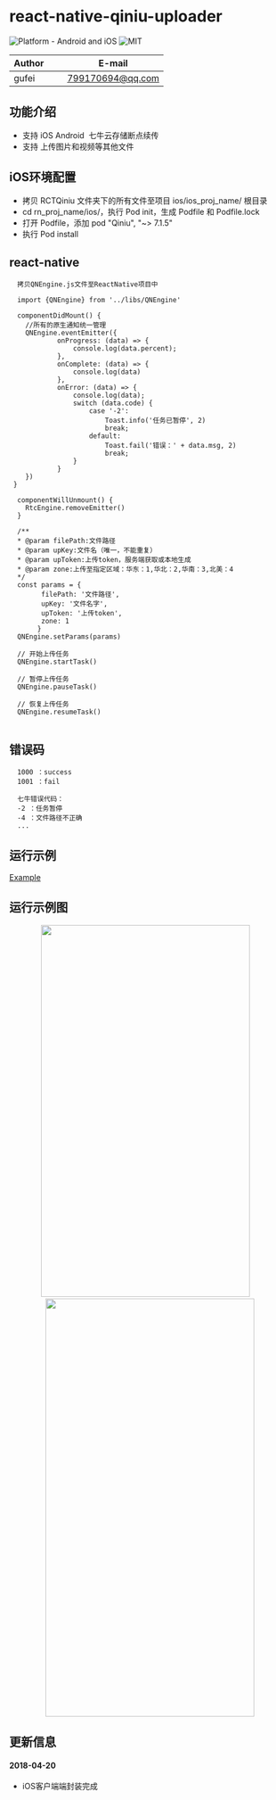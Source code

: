 # react-native-qiniu-uploader

![Platform - Android and iOS](https://img.shields.io/badge/platform-Android%20%7C%20iOS-yellow.svg)
![MIT](https://img.shields.io/dub/l/vibe-d.svg)

| Author        |     E-mail      |
| ------------- |:---------------:|
| gufei         | 799170694@qq.com|

## 功能介绍

- 支持 iOS Android  七牛云存储断点续传
- 支持 上传图片和视频等其他文件
 
 ## iOS环境配置

- 拷贝 RCTQiniu 文件夹下的所有文件至项目 ios/ios_proj_name/ 根目录
- cd rn_proj_name/ios/，执行 Pod init，生成 Podfile 和 Podfile.lock
- 打开 Podfile，添加 pod "Qiniu", "~> 7.1.5"
- 执行 Pod install

## react-native
```
  拷贝QNEngine.js文件至ReactNative项目中

  import {QNEngine} from '../libs/QNEngine'
  
  componentDidMount() {
    //所有的原生通知统一管理
    QNEngine.eventEmitter({
            onProgress: (data) => {
                console.log(data.percent);
            },
            onComplete: (data) => {
                console.log(data)
            },
            onError: (data) => {
                console.log(data);
                switch (data.code) {
                    case '-2':
                        Toast.info('任务已暂停', 2)
                        break;
                    default:
                        Toast.fail('错误：' + data.msg, 2)
                        break;
                }
            }        
    })    
 }

  componentWillUnmount() {
    RtcEngine.removeEmitter()
  }
  
  /**
  * @param filePath:文件路径
  * @param upKey:文件名（唯一，不能重复）
  * @param upToken:上传token，服务端获取或本地生成
  * @param zone:上传至指定区域：华东：1,华北：2,华南：3,北美：4
  */     
  const params = {
        filePath: '文件路径',
        upKey: '文件名字',
        upToken: '上传token',
        zone: 1
       }
  QNEngine.setParams(params)
  
  // 开始上传任务
  QNEngine.startTask()
  
  // 暂停上传任务
  QNEngine.pauseTask()
  
  // 恢复上传任务
  QNEngine.resumeTask()
  
```

## 错误码

```
  1000 ：success
  1001 ：fail

  七牛错误代码：
  -2 ：任务暂停
  -4 ：文件路径不正确
  ...
```

## 运行示例

[Example](https://github.com/midas-gufei/react-native-qiniu-uploader-demo)

## 运行示例图
 
 <center class="half">
    <a href="https://raw.githubusercontent.com/midas-gufei/react-native-qiniu-uploader/master/screen-shoot/uploading.png"><img width="375" height="667" src="https://raw.githubusercontent.com/midas-gufei/react-native-qiniu-uploader/master/screen-shoot/uploading.png"/></a>
    <a href="https://raw.githubusercontent.com/midas-gufei/react-native-qiniu-uploader/master/screen-shoot/pause.png"><img width="375" height="750" src="https://raw.githubusercontent.com/midas-gufei/react-native-qiniu-uploader/master/screen-shoot/pause.png"/></a>
</center>

## 更新信息

#### 2018-04-20
- iOS客户端端封装完成


